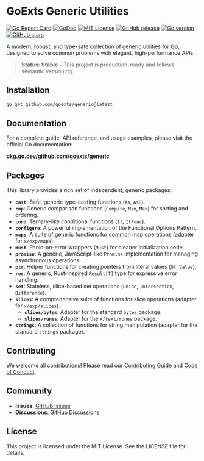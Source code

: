 # GoExts Generic Utilities

[![Go Report Card](https://goreportcard.com/badge/github.com/goexts/generic)](https://goreportcard.com/report/github.com/goexts/generic)
[![GoDoc](https://godoc.org/github.com/goexts/generic?status.svg)](https://godoc.org/github.com/goexts/generic)
[![MIT License](https://img.shields.io/badge/license-MIT-blue.svg)](LICENSE)
[![GitHub release](https://img.shields.io/github/release/goexts/generic.svg)](https://github.com/goexts/generic/releases)
[![Go version](https://img.shields.io/github/go-mod/go-version/goexts/generic)](go.mod)
[![GitHub stars](https://img.shields.io/github/stars/goexts/generic?style=social)](https://github.com/goexts/generic/stargazers)

A modern, robust, and type-safe collection of generic utilities for Go, designed to solve common problems with elegant, high-performance APIs.

> **Status**: **Stable** - This project is production-ready and follows semantic versioning.

## Installation

```bash
go get github.com/goexts/generic@latest
```

## Documentation

For a complete guide, API reference, and usage examples, please visit the official Go documentation:

**[pkg.go.dev/github.com/goexts/generic](https://pkg.go.dev/github.com/goexts/generic)**

## Packages

This library provides a rich set of independent, generic packages:

*   **`cast`**: Safe, generic type-casting functions (`As`, `AsE`).
*   **`cmp`**: Generic comparison functions (`Compare`, `Min`, `Max`) for sorting and ordering.
*   **`cond`**: Ternary-like conditional functions (`If`, `IfFunc`).
*   **`configure`**: A powerful implementation of the Functional Options Pattern.
*   **`maps`**: A suite of generic functions for common map operations (adapter for `x/exp/maps`).
*   **`must`**: Panic-on-error wrappers (`Must`) for cleaner initialization code.
*   **`promise`**: A generic, JavaScript-like `Promise` implementation for managing asynchronous operations.
*   **`ptr`**: Helper functions for creating pointers from literal values (`Of`, `Value`).
*   **`res`**: A generic, Rust-inspired `Result[T]` type for expressive error handling.
*   **`set`**: Stateless, slice-based set operations (`Union`, `Intersection`, `Difference`).
*   **`slices`**: A comprehensive suite of functions for slice operations (adapter for `x/exp/slices`).
    *   **`slices/bytes`**: Adapter for the standard `bytes` package.
    *   **`slices/runes`**: Adapter for the `x/text/runes` package.
*   **`strings`**: A collection of functions for string manipulation (adapter for the standard `strings` package).

## Contributing

We welcome all contributions! Please read our [Contributing Guide](.github/CONTRIBUTING.md) and [Code of Conduct](.github/CODE_OF_CONDUCT.md).

## Community

- **Issues**: [GitHub Issues](https://github.com/goexts/generic/issues)
- **Discussions**: [GitHub Discussions](https://github.com/goexts/generic/discussions)

## License

This project is licensed under the MIT License. See the LICENSE file for details.
